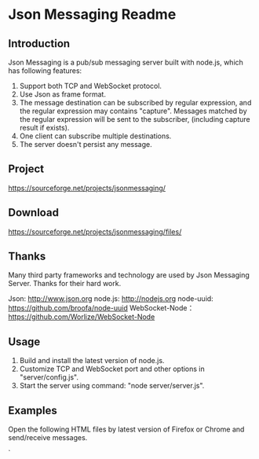 # Json Messaging Readme

## Introduction

Json Messaging is a pub/sub messaging server built with node.js, which has following features:

1. Support both TCP and WebSocket protocol.
2. Use Json as frame format.
3. The message destination can be subscribed by regular expression, and the regular expression may       contains "capture". Messages matched by the regular expression will be sent to the subscriber, (including capture result if exists).
4. One client can subscribe multiple destinations.
5. The server doesn't persist any message.

## Project

https://sourceforge.net/projects/jsonmessaging/

## Download

https://sourceforge.net/projects/jsonmessaging/files/

## Thanks

Many third party frameworks and technology are used by Json Messaging Server. Thanks for their hard work.

Json: http://www.json.org
node.js: http://nodejs.org
node-uuid: https://github.com/broofa/node-uuid
WebSocket-Node：https://github.com/Worlize/WebSocket-Node

## Usage

1. Build and install the latest version of node.js.
2. Customize TCP and WebSocket port and other options in "server/config.js".
3. Start the server using command: "node server/server.js".

## Examples

Open the following HTML files by latest version of Firefox or Chrome and send/receive messages.

`
<!DOCTYPE html>
<html>
<head>
    <meta charset="utf-8">
    <title>Json Messaging Example</title>
    <style>
        div#output {
            border: 1px solid #000;
            width: 960px;
            height: 450px;
            overflow: auto;
            background-color: #333;
            color: #6cf;
        }

        strong {
            color: #f66;
        }
        
        input#input {
            border: 1px solid #000;
            width: 640px;
        }

        button {
            border: 1px solid #000;
            width: 100px;
        }
    </style>
    <script>
        // connect to the Json Messaging server and return an 'connection' object
        function connect(host, port, messageListener, errorListener) {
            window.WebSocket = window.WebSocket || window.MozWebSocket;

            if (!window.WebSocket) {
                alert('Your browser does not support WebSocket.');
                return null;
            }

            var connection = new WebSocket('ws://' + host + ':' + port);

            connection.onmessage = function(message) {
                try {
                    var parsed = JSON.parse(message.data);
                    switch (parsed.type) {
                        case 'message':
                            if (messageListener) {
                                messageListener(parsed.content, parsed.match);
                            }
                            break;
                        case 'error':
                            if (errorListener) {
                                errorListener(parsed.content);
                            }
                            break;
                        default:
                            throw new Error('Unknown message type ' + parsed.type);
                            break;
                    }
                } catch (e) {
                    console.warn(e);
                    alert(e);
                }
            };

            connection.publish = function(content, destination) {
                connection.send(JSON.stringify({
                    type: 'publish',
                    destination: destination,
                    content: content
                }));
            };

            connection.subscribe = function(destination) {
                connection.send(JSON.stringify({
                    type: 'subscribe',
                    destination: destination
                }));
            };

            connection.unsubscribe = function(destination) {
                connection.send(JSON.stringify({
                    type: 'unsubscribe',
                    destination: destination
                }));
            };

            return connection;
        }

        // the 'connection' object
        var connection = null;

        var output = null;

        var input = null;

        // initialize
        window.onload = function() {
            output = document.getElementById('output');
            input = document.getElementById('input');

            // connect to the local server
            connection = connect(
                    'localhost',
                    8155,
                    // message handler
                    function(content, match) {
                        output.innerHTML += ('<strong>Message: </strong>' + content + '<br>\n');
                    },
                    // error handler
                    function(content) {
                        output.innerHTML += ('<strong>Error: </strong>' + content + '<br>\n');
                    }
            );

            // subscribe a topic
            connection.onopen = function() {
                connection.subscribe('test');
            };
        };

        function _send() {
            connection.publish(input.value, 'test');
        }

        function _clear() {
            output.innerHTML = '';
        }
    </script>
</head>
<body>
<div id="output"></div>
<input type="text" id="input">
<button id="send" onclick="_send()">Send</button>
<button id="clear" onclick="_clear()">Clear</button>
</body>
</html>
`

The following C program sends three "Hello World" messages, the first is english, the second is simplified chinese and the third is unicode escaped simplified chinese. Notice these code must be saved using UTF-8 encoding.

`
#include <stdio.h>
#include <stdlib.h>
#include <string.h>

#include <unistd.h>
#include <fcntl.h>
#include <sys/types.h>
#include <sys/socket.h>
#include <arpa/inet.h>

int main(int argc, char ** argv)
{
    int fd;
    struct sockaddr_in addr;
    int ret;
    const char publish_frame_1[] =
    "{\"type\":\"publish\",\"destination\":\"test\",\"content\":\"Hello World\"}";
    const char publish_frame_2[] =
    "{\"type\":\"publish\",\"destination\":\"test\",\"content\":\"你好世界\"}";
    const char publish_frame_3[] =
    "{\"type\":\"publish\",\"destination\":\"test\",\"content\":\"\\u4f60\\u597d\\u4e16\\u754c\"}";
    
    fd = socket(AF_INET, SOCK_STREAM, IPPROTO_TCP);
    
    memset(&addr, 0, sizeof(addr));
    addr.sin_family = AF_INET;
    addr.sin_addr.s_addr = inet_addr("127.0.0.1");
    addr.sin_port = htons(8153);
    
    ret = connect(fd, (struct sockaddr *)&addr, sizeof(addr));
    printf("%d\n", ret);
    
    ret = write(fd, publish_frame_1, sizeof(publish_frame_1));
    printf("%d\n", ret);
    
    ret = write(fd, publish_frame_2, sizeof(publish_frame_2));
    printf("%d\n", ret);
    
    ret = write(fd, publish_frame_3, sizeof(publish_frame_3));
    printf("%d\n", ret);
}
`

## Frame Format

Message frames are packed by Json format, and encoded by UTF-8. In TCP protocol, frames are splited by '\0'.

There are 5 types of frame, 3 for client side and 2 for server side.

### Client Side

#### Publish Frame

The client publish a message to the server's destination. All clients connected to the server and subscribed the destination(may be regular expression) will receive the message.

The format is:

`
{
    "type": "publish",
    "destination": <message destination>,
    "content": <message content>
}
`

The message destination is a string, and the message content must also be packed by Json format.

#### Subscribe Frame

The client subscribe a destination, and all the messages matched this destination will be sent to the subscriber.

The format is:

`
{
    "type": "subscribe",
    "destination": <message destination>
}
`

The message destination may be a regular expression, and may include "capture". If matched, the message, the regular expression and the capture(if exists) will be sent to the subscriber. See examples in "Message Frame".

One client can subscribe multiple destinations.

#### Unsubscribe Frame

The client unsubscribe a message destination.

The format is:

`
{
    "type": "subscribe",
    "destination": <message destination>
}
`

The message destination is equal to subscribe frame.

The server will automatically unsubscribe all the destinations of the client if it is disconnected.

### Server Side

#### Message Frame

Once the message destination is matched, the server will send the message and the match result to the subscriber.

The format is:

`
{
    "type": "message",
    "match": <match result>,
    "content": <message content>
}
`

The match result is an array, which includes at least one element - the subscribe destination. If the subscribe destination is a regular expression and contains "capture", elements from the second to the last will be capture results. See specification of JavaScript regular expression.

For example:

Assume some devices' network interface status needs to be broadcast. The status message destination is formatted as "/devices/<device name>/<interface name>" and the message content is "down" or "up".
The following two publish frames indicete the first network interface of device "a" is down and the zero interface of  device "b" is up.

`
{"type":"publish","destination":"/devices/a/if1","content":"down"}
{"type":"publish","destination":"/devices/b/if0","content":"up"}
`

If some clients subscribe the destination "/devices/.*", they will receive status of all interfaces, all devices. The received message frames are:

`
{"type":"message","match":["/devices/a/if1"],"content":"down"}
{"type":"message","match":["/devices/b/if0"],"content":"up"}
`

If client wants to get detailed information of which device and which interface, it can changed the  subscribe destination to "/devices/(.*)/(.*)", and the received message frames will be:

`
{"type":"message","match":["/devices/a/if1","a","if1"],"content":"down"}
{"type":"message","match":["/devices/b/if0","b","if0"],"content":"up"}
`

And you can see the "match" field now contains capture result.

#### Error Frame

If the server encountered errors, for example: client side frames too long, or invalid Json format, an error frame will be sent to the client.

The format is:

`
{
    "type": "error",
    "content": <error content>
}
`

The client may handle the error.

## Source Code Structure

### server.js

The server entrance.

### config.js

The global configuration. Because UDP protocol is stateless and hard to get client status(connected/disconnected), UDP is not supported and "udpPort" is currently not used.

### log.js

The console log utility. Compare to other third party log modules, it is simple and it can display the source code position where log generates.

### protocol.js

The wrapper of the protocol frames.

### exchange.js

The core part of the server which handles the pub/sub.

### tcp.js

TCP implementation.

### ws.js

WebSocket implementation.
